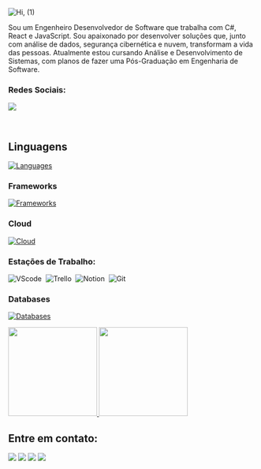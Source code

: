 ![Hi, (1)](https://github.com/CristianAnd/CristianAnd/assets/61318221/e6975556-a04c-4542-8595-12651da53c00) 

Sou um Engenheiro Desenvolvedor de Software que trabalha com C#, React e JavaScript. Sou apaixonado por desenvolver soluções que, junto com análise de dados, segurança cibernética e nuvem, transformam a vida das pessoas. Atualmente estou cursando Análise e Desenvolvimento de Sistemas, com planos de fazer uma Pós-Graduação em Engenharia de Software.

### Redes Sociais:
<a href="https://www.linkedin.com/in/cristian-andriel/"><img src="https://img.shields.io/badge/LinkedIn-0077B5?style=for-the-badge&logo=linkedin&logoColor=white"/></a></p>

&nbsp;
&nbsp;

## Linguagens
[![Languages](https://skillicons.dev/icons?i=cs,css,html,java,javascript)](https://skillicons.dev)

### Frameworks
[![Frameworks](https://skillicons.dev/icons?i=dotnet,bootstrap)](https://skillicons.dev)

### Cloud
[![Cloud](https://skillicons.dev/icons?i=aws,azure,gcp&perline=10)](https://skillicons.dev)

### Estações de Trabalho:

![VScode](https://img.shields.io/badge/vscode-007ACC?style=for-the-badge&logo=visual-studio-code&logoColor=white)&nbsp;
![Trello](https://img.shields.io/badge/Trello-0052CC?style=for-the-badge&logo=trello&logoColor=white)&nbsp;
![Notion](https://img.shields.io/badge/Notion-000000?style=for-the-badge&logo=notion&logoColor=white)&nbsp;
![Git](https://img.shields.io/badge/GIT-E44C30?style=for-the-badge&logo=git&logoColor=white)&nbsp;

### Databases
[![Databases](https://skillicons.dev/icons?i=mysql)](https://skillicons.dev)

<a href="https://github.com/cristianand">
  <img height="180em" src="https://github-readme-stats.vercel.app/api?username=cristianand&show_icons=true&count_private=true&theme=react&hide_border=true&bg_color=151B22&card_width=400"/>
  <img height="180em" src="https://github-readme-stats.vercel.app/api/top-langs/?username=cristianand&langs_count=8&count_private=true&layout=compact&theme=react&hide_border=true&bg_color=151B22&card_width=400"/>
</a>

## Entre em contato:

<div> 
<a href="https://www.instagram.com/and_eoq" target="_blank"><img src="https://img.shields.io/badge/-Instagram-%23E4405F?style=for-the-badge&logo=instagram&logoColor=white"></a>
<a href="mailto:cristianandrielsilva@gmail.com"><img src="https://img.shields.io/badge/-Gmail-D14836?style=for-the-badge&logo=gmail&logoColor=white" target="_blank"></a>
<a href="https://www.linkedin.com/in/cristian-andriel/" target="_blank"><img src="https://img.shields.io/badge/-LinkedIn-0A66C2?style=for-the-badge&logo=linkedin&logoColor=white"  target="_blank"></a> 
<a href="#" target="_blank"><img src="https://img.shields.io/badge/-My_Site-0078D6?style=for-the-badge&logo=internet-explorer&logoColor=white"  target="_blank"></a> 
</div>
